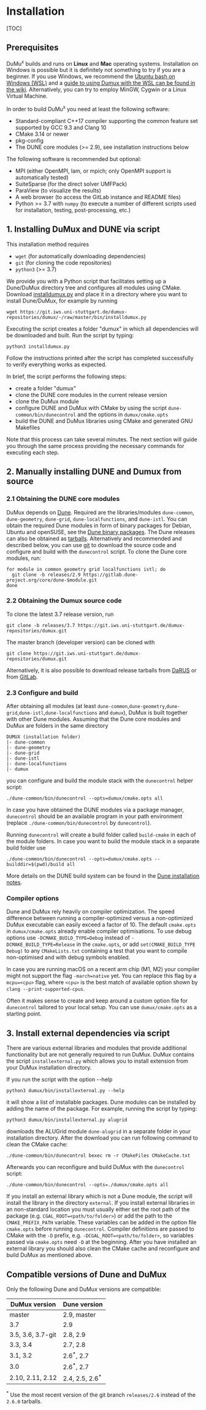 # Installation

[TOC]

## Prerequisites

DuMu<sup>x</sup> builds and runs on **Linux** and **Mac** operating systems.
Installation on Windows is possible but it is definitely not something to try if you are a beginner.
If you use Windows, we recommend the [Ubuntu bash on Windows (WSL)](https://msdn.microsoft.com/commandline/wsl/)
and a [guide to using Dumux with the WSL can be found in the wiki](https://git.iws.uni-stuttgart.de/dumux-repositories/dumux/-/wikis/Installation-of-DuMux-inside-the-Windows-Subsystem-for-Linux-(WSL)).
Alternatively, you can try to employ MinGW, Cygwin or a Linux Virtual Machine.

In order to build DuMu<sup>x</sup> you need at least the following software:

* Standard-compliant C++17 compiler supporting the common feature set supported by GCC 9.3 and Clang 10
* CMake 3.14 or newer
* pkg-config
* The DUNE core modules (>= 2.9), see installation instructions below

The following software is recommended but optional:

* MPI (either OpenMPI, lam, or mpich; only OpenMPI support is automatically tested)
* SuiteSparse (for the direct solver UMFPack)
* ParaView (to visualize the results)
* A web browser (to access the GitLab instance and README files)
* Python >= 3.7 with `numpy` (to execute a number of different scripts used for installation, testing, post-processing, etc.)


## 1. Installing DuMux and DUNE via script

This installation method requires

* `wget` (for automatically downloading dependencies)
* `git` (for cloning the code repositories)
* `python3` (>= 3.7)

We provide you with a Python script that facilitates setting up a Dune/DuMux directory
tree and configures all modules using CMake. Download [installdumux.py](https://git.iws.uni-stuttgart.de/dumux-repositories/dumux/blob/master/bin/installdumux.py) and place it in a directory where you want to install Dune/DuMux, for example by running

    wget https://git.iws.uni-stuttgart.de/dumux-repositories/dumux/-/raw/master/bin/installdumux.py

Executing the script creates a folder "dumux" in which all dependencies will be downloaded and built.
Run the script by typing:

    python3 installdumux.py

Follow the instructions printed after the script has completed successfully to verify everything works as expected.

In brief, the script performs the following steps:

* create a folder "dumux"
* clone the DUNE core modules in the current release version
* clone the DuMux module
* configure DUNE and DuMux with CMake by using the script `dune-common/bin/dunecontrol` and the options in `dumux/cmake.opts`
* build the DUNE and DuMux libraries using CMake and generated GNU Makefiles

Note that this process can take several minutes. The next section will guide
you through the same process providing the necessary commands for executing each step.

## 2. Manually installing DUNE and Dumux from source

### 2.1 Obtaining the DUNE core modules

DuMux depends on [Dune](https://dune-project.org/).
Required are the libraries/modules `dune-common`, `dune-geometry`,
`dune-grid`, `dune-localfunctions`, and `dune-istl`.
You can obtain the required Dune modules in form of binary packages
for Debian, Ubuntu and openSUSE, see the [Dune binary packages](http://www.dune-project.org/binary/).
The Dune releases can also be obtained as [tarballs](https://www.dune-project.org/releases/).
Alternatively and recommended and described below, you can use [git](https://www.dune-project.org/dev/downloadgit/)
to download the source code and configure and build with the `dunecontrol` script.
To clone the Dune core modules, run:

    for module in common geometry grid localfunctions istl; do
      git clone -b releases/2.9 https://gitlab.dune-project.org/core/dune-$module.git
    done

### 2.2 Obtaining the Dumux source code

To clone the latest 3.7 release version, run

    git clone -b releases/3.7 https://git.iws.uni-stuttgart.de/dumux-repositories/dumux.git

The master branch (developer version) can be cloned with

    git clone https://git.iws.uni-stuttgart.de/dumux-repositories/dumux.git

Alternatively, it is also possible to download release tarballs
from [DaRUS](https://doi.org/10.18419/darus-3405) or
from [GitLab](https://git.iws.uni-stuttgart.de/dumux-repositories/dumux/-/releases).

### 2.3 Configure and build

After obtaining all modules (at least `dune-common`,`dune-geometry`,`dune-grid`,`dune-istl`,`dune-localfunctions` and `dumux`),
DuMux is built together with other Dune modules. Assuming that the Dune core modules and DuMux are folders in the same directory

    DUMUX (installation folder)
    |- dune-common
    |- dune-geometry
    |- dune-grid
    |- dune-istl
    |- dune-localfunctions
    |- dumux

you can configure and build the module stack with the `dunecontrol` helper script:

    ./dune-common/bin/dunecontrol --opts=dumux/cmake.opts all

In case you have obtained the DUNE modules via a package manager,
`dunecontrol` should be an available program in your path environment
(replace `./dune-common/bin/dunecontrol` by `dunecontrol`).

Running `dunecontrol` will create a build folder called
`build-cmake` in each of the module folders.
In case you want to build the module stack in a separate build folder use

    ./dune-common/bin/dunecontrol --opts=dumux/cmake.opts --builddir=$(pwd)/build all

More details on the DUNE build system can be found in the [Dune installation notes](http://www.dune-project.org/doc/installation/).

### Compiler options

Dune and DuMux rely heavily on compiler optimization.
The speed difference between running a compiler-optimized versus a non-optimized DuMux executable can easily exceed a factor of $10$.
The default `cmake.opts` in `dumux/cmake.opts` already enable compiler optimisations.
To use debug options use `-DCMAKE_BUILD_TYPE=Debug` instead of `-DCMAKE_BUILD_TYPE=Release` in the `cmake.opts`, or
add `set(CMAKE_BUILD_TYPE Debug)` to any `CMakeLists.txt` containing a test that you want
to compile non-optimised and with debug symbols enabled.

In case you are running macOS on a recent arm chip (M1, M2) your compiler might not support the flag `-march=native` yet.
You can replace this flag by a `mcpu=<cpu>` flag, where `<cpu>` is the best match of available option shown by
`clang --print-supported-cpus`.

Often it makes sense to create and keep around a custom option file for `dunecontrol` tailored
to your local setup. You can use `dumux/cmake.opts` as a starting point.

## 3. Install external dependencies via script

There are various external libraries and modules that provide additional functionality but are
not generally required to run DuMux.
DuMux contains the script `installexternal.py` which allows you to install extension from your DuMux installation directory.

If you run the script with the option \-\-help

    python3 dumux/bin/installexternal.py --help

it will show a list of installable packages. Dune modules can be installed by adding the name of the package.
For example, running the script by typing:

    python3 dumux/bin/installexternal.py alugrid

downloads the ALUGrid module `dune-alugrid` in a separate folder in your installation directory. After the download
you can run following command to clean the CMake cache:

    ./dune-common/bin/dunecontrol bexec rm -r CMakeFiles CMakeCache.txt

Afterwards you can reconfigure and build DuMux with the `dunecontrol` script:

    ./dune-common/bin/dunecontrol --opts=./dumux/cmake.opts all

If you install an external library which is not a Dune module, the script will
install the library in the directory `external`. If you install external libraries in an non-standard location you
must usually either set the root path of the package (e.g. `CGAL_ROOT=<path/to/folder>`) or add the path to the `CMAKE_PREFIX_PATH`
variable. These variables can be added in the option file `cmake.opts` before running `dunecontrol`. Compiler definitions are
passed to CMake with the `-D` prefix, e.g. `-DCGAL_ROOT=<path/to/folder>`, so variables passed via `cmake.opts` need `-D` at the beginning.
After you have installed an external library you should also clean the CMake cache and
reconfigure and build DuMux as mentioned above.


## Compatible versions of Dune and DuMux

Only the following Dune and DuMux versions are compatible:

| DuMux version     | Dune version              |
|-------------------|---------------------------|
| master            | 2.9, master               |
| 3.7               | 2.9                       |
| 3.5, 3.6, 3.7-git | 2.8, 2.9                  |
| 3.3, 3.4          | 2.7, 2.8                  |
| 3.1, 3.2          | 2.6<sup>*</sup>, 2.7      |
| 3.0               | 2.6<sup>*</sup>, 2.7      |
| 2.10, 2.11, 2.12  | 2.4, 2.5, 2.6<sup>*</sup> |

<sup>*</sup> Use the most recent version of the git branch `releases/2.6` instead of the `2.6.0` tarballs.
